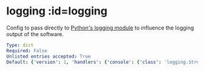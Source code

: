 # logging :id=logging

Config to pass directly to
[Python's logging module](https://docs.python.org/3/library/logging.config.html#logging-config-dictschema)
to influence the logging output of the software.


```yaml
Type: dict
Required: False
Unlisted entries accepted: True
Default: {'version': 1, 'handlers': {'console': {'class': 'logging.StreamHandler', 'formatter': 'default', 'level': 'INFO'}}, 'formatters': {'default': {'format': '%(asctime)s %(name)s [%(levelname)s] %(message)s', 'datefmt': '%Y-%m-%d %H:%M:%S'}}, 'loggers': {'mqtt_io': {'level': 'INFO', 'handlers': ['console'], 'propagate': True}}}
```

